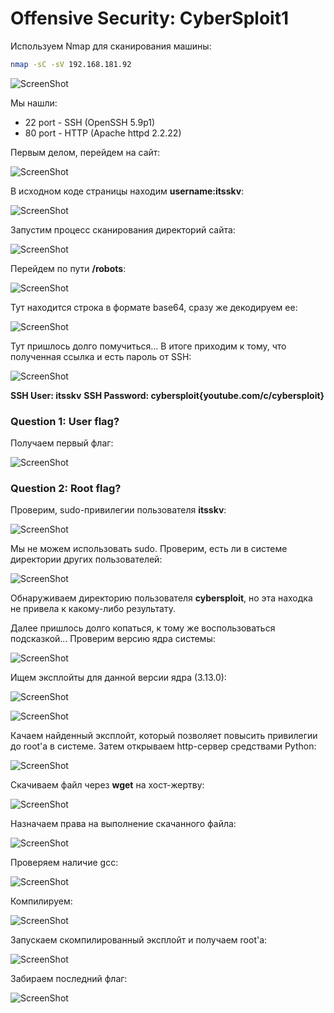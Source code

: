 # Offensive Security: CyberSploit1

Используем Nmap для сканирования машины:
```sh
nmap -sC -sV 192.168.181.92
```
![ScreenShot](screenshots/1.png)

Мы нашли:
- 22 port - SSH (OpenSSH 5.9p1)
- 80 port - HTTP (Apache httpd 2.2.22)

Первым делом, перейдем на сайт:

![ScreenShot](screenshots/2.png)

В исходном коде страницы находим **username:itsskv**:

![ScreenShot](screenshots/3.png)

Запустим процесс сканирования директорий сайта:

![ScreenShot](screenshots/4.png)

Перейдем по пути **/robots**:

![ScreenShot](screenshots/5.png)

Тут находится строка в формате base64, сразу же декодируем ее:

![ScreenShot](screenshots/6.png)

Тут пришлось долго помучиться... В итоге приходим к тому, что полученная ссылка и есть пароль от SSH:

![ScreenShot](screenshots/7.png)

**SSH User: itsskv**
**SSH Password: cybersploit{youtube.com/c/cybersploit}**

### Question 1: User flag?

Получаем первый флаг:

![ScreenShot](screenshots/8.png)

### Question 2: Root flag?

Проверим, sudo-привилегии пользователя **itsskv**:

![ScreenShot](screenshots/9.png)

Мы не можем использовать sudo. Проверим, есть ли в системе директории других пользователей:

![ScreenShot](screenshots/10.png)

Обнаруживаем директорию пользователя **cybersploit**, но эта находка не привела к какому-либо результату.

Далее пришлось долго копаться, к тому же воспользоваться подсказкой... Проверим версию ядра системы:

![ScreenShot](screenshots/11.png)

Ищем эксплойты для данной версии ядра (3.13.0):

![ScreenShot](screenshots/12.png)

![ScreenShot](screenshots/13.png)

Качаем найденный эксплойт, который позволяет повысить привилегии до root'а в системе. Затем открываем http-сервер средствами Python:

![ScreenShot](screenshots/14.png)

Скачиваем файл через **wget** на хост-жертву:

![ScreenShot](screenshots/15.png)

Назначаем права на выполнение скачанного файла:

![ScreenShot](screenshots/16.png)

Проверяем наличие gcc:

![ScreenShot](screenshots/17.png)

Компилируем:

![ScreenShot](screenshots/18.png)

Запускаем скомпилированный эксплойт и получаем root'а:

![ScreenShot](screenshots/19.png)

Забираем последний флаг:

![ScreenShot](screenshots/20.png)

